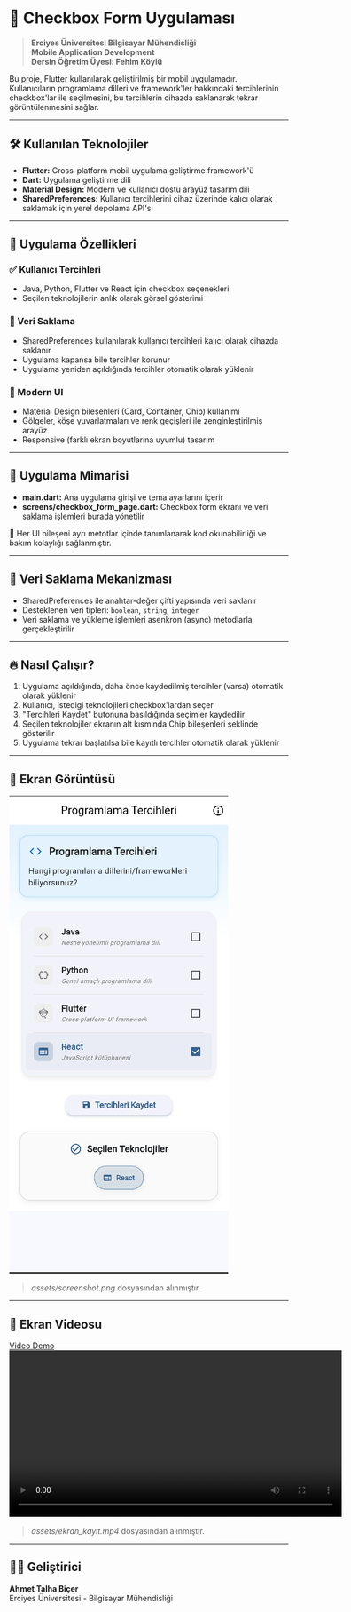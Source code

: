 # 📱 Checkbox Form Uygulaması

> **Erciyes Üniversitesi Bilgisayar Mühendisliği**  
> **Mobile Application Development**  
> **Dersin Öğretim Üyesi: Fehim Köylü**

Bu proje, Flutter kullanılarak geliştirilmiş bir mobil uygulamadır.  
Kullanıcıların programlama dilleri ve framework'ler hakkındaki tercihlerinin checkbox'lar ile seçilmesini, bu tercihlerin cihazda saklanarak tekrar görüntülenmesini sağlar.

---

## 🛠️ Kullanılan Teknolojiler

- **Flutter:** Cross-platform mobil uygulama geliştirme framework'ü
- **Dart:** Uygulama geliştirme dili
- **Material Design:** Modern ve kullanıcı dostu arayüz tasarım dili
- **SharedPreferences:** Kullanıcı tercihlerini cihaz üzerinde kalıcı olarak saklamak için yerel depolama API'si

---

## 🚀 Uygulama Özellikleri

### ✅ Kullanıcı Tercihleri

- Java, Python, Flutter ve React için checkbox seçenekleri
- Seçilen teknolojilerin anlık olarak görsel gösterimi

### 💾 Veri Saklama

- SharedPreferences kullanılarak kullanıcı tercihleri kalıcı olarak cihazda saklanır
- Uygulama kapansa bile tercihler korunur
- Uygulama yeniden açıldığında tercihler otomatik olarak yüklenir

### 🎨 Modern UI

- Material Design bileşenleri (Card, Container, Chip) kullanımı
- Gölgeler, köşe yuvarlatmaları ve renk geçişleri ile zenginleştirilmiş arayüz
- Responsive (farklı ekran boyutlarına uyumlu) tasarım

---

## 🏩 Uygulama Mimarisi

- **main.dart:** Ana uygulama girişi ve tema ayarlarını içerir
- **screens/checkbox_form_page.dart:** Checkbox form ekranı ve veri saklama işlemleri burada yönetilir

🔹 Her UI bileşeni ayrı metotlar içinde tanımlanarak kod okunabilirliği ve bakım kolaylığı sağlanmıştır.

---

## 📂 Veri Saklama Mekanizması

- SharedPreferences ile anahtar-değer çifti yapısında veri saklanır
- Desteklenen veri tipleri: `boolean`, `string`, `integer`
- Veri saklama ve yükleme işlemleri asenkron (async) metodlarla gerçekleştirilir

---

## 🔥 Nasıl Çalışır?

1. Uygulama açıldığında, daha önce kaydedilmiş tercihler (varsa) otomatik olarak yüklenir
2. Kullanıcı, istedigi teknolojileri checkbox'lardan seçer
3. "Tercihleri Kaydet" butonuna basıldığında seçimler kaydedilir
4. Seçilen teknolojiler ekranın alt kısmında Chip bileşenleri şeklinde gösterilir
5. Uygulama tekrar başlatılsa bile kayıtlı tercihler otomatik olarak yüklenir

---

## 📸 Ekran Görüntüsü

![Uygulama Ekran Görüntüsü](assets/screenshot.png)

> _assets/screenshot.png_ dosyasından alınmıştır.

---

## 🎥 Ekran Videosu

[Video Demo](assets/ekran_kayıt.mp4)
<video src="assets/ekran_kayıt.mp4" controls width="600"></video>

> _assets/ekran_kayıt.mp4_ dosyasından alınmıştır.

---

## 👨‍💻 Geliştirici

**Ahmet Talha Biçer**  
Erciyes Üniversitesi - Bilgisayar Mühendisliği
